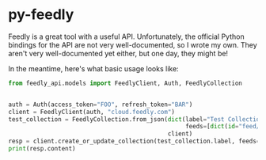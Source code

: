 # py-feedly

Feedly is a great tool with a useful API. Unfortunately, the official Python bindings for the API are not very well-documented, so I wrote my own. They aren't very well-documented yet either, but one day, they might be!

In the meantime, here's what basic usage looks like:

```python 
from feedly_api.models import FeedlyClient, Auth, FeedlyCollection


auth = Auth(access_token="FOO", refresh_token="BAR")
client = FeedlyClient(auth, "cloud.feedly.com")
test_collection = FeedlyCollection.from_json(dict(label="Test Collection",
                                                  feeds=[dict(id="feed/http://feeds.feedburner.com/Techcrunch")]),
                                             client)
resp = client.create_or_update_collection(test_collection.label, feeds=test_collection.feeds)                                                  
print(resp.content)
```
